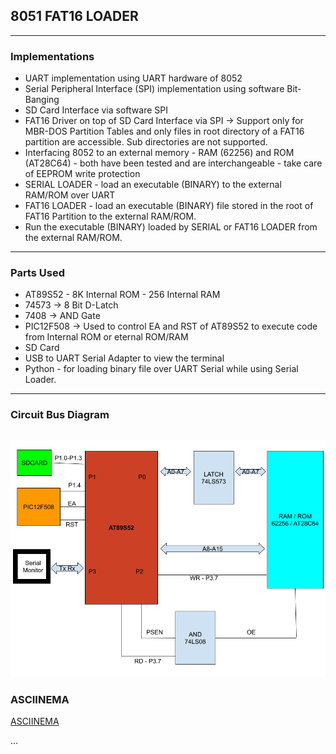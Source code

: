 ## 8051 FAT16 LOADER

---

### Implementations 

- UART implementation using UART hardware of 8052
- Serial Peripheral Interface (SPI) implementation using software Bit-Banging
- SD Card Interface via software SPI
- FAT16 Driver on top of SD Card Interface via SPI -> Support only for MBR-DOS Partition Tables and only files in root directory of a FAT16 partition are accessible. Sub directories are not supported.  
- Interfacing 8052 to an external memory - RAM (62256) and ROM (AT28C64) - both have been tested and are interchangeable - take care of EEPROM write protection
- SERIAL LOADER - load an executable (BINARY) to the external RAM/ROM over UART
- FAT16 LOADER - load an executable (BINARY) file stored in the root of FAT16 Partition to the external RAM/ROM.
- Run the executable (BINARY) loaded by SERIAL or FAT16 LOADER from the external RAM/ROM.

---

### Parts Used

- AT89S52 - 8K Internal ROM - 256 Internal RAM
- 74573 -> 8 Bit D-Latch
- 7408  -> AND Gate
- PIC12F508 -> Used to control EA and RST of AT89S52 to execute code from Internal ROM or eternal ROM/RAM
- SD Card
- USB to UART Serial Adapter to view the terminal 
- Python - for loading binary file over UART Serial while using Serial Loader.

---



### Circuit Bus Diagram

![Circuit Bus Diagram](docs/images/8052-FAT16-LOADER.png)
---

### ASCIINEMA
[ASCIINEMA](https://asciinema.org/a/mjE9zp2sO7yfRFMzK2HzkH6XJ)

  <link rel="stylesheet" type="text/css" href="/asciinema-player.css" />
  <asciinema-player src="/258140.cast" cols="136" rows="35"></asciinema-player>
  ...
  <script src="/asciinema-player.js"></script>
